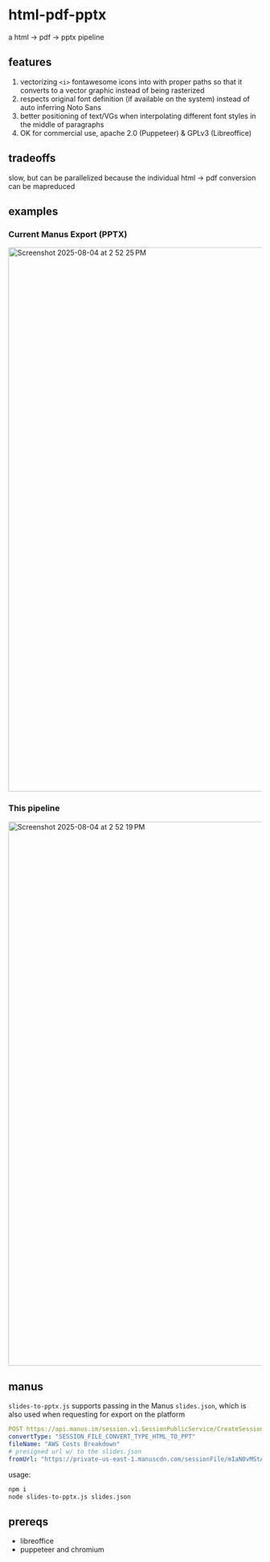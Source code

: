 # html-pdf-pptx

a html -> pdf -> pptx pipeline

## features

1. vectorizing `<i>` fontawesome icons into <svgs> with proper paths so that it converts to a vector graphic instead of being rasterized
2. respects original font definition (if available on the system) instead of auto inferring Noto Sans
3. better positioning of text/VGs when interpolating different font styles in the middle of paragraphs
4. OK for commercial use, apache 2.0 (Puppeteer) & GPLv3 (Libreoffice)

## tradeoffs
slow, but can be parallelized because the individual html -> pdf conversion can be mapreduced

## examples

### Current Manus Export (PPTX)
<img width="1667" height="1083" alt="Screenshot 2025-08-04 at 2 52 25 PM" src="https://github.com/user-attachments/assets/3dbc7c7d-dc13-49c3-966d-f043dbf6c757" />

### This pipeline
<img width="1667" height="1083" alt="Screenshot 2025-08-04 at 2 52 19 PM" src="https://github.com/user-attachments/assets/dbb6f56f-2201-44f9-8243-f17096cd4d0d" />


## manus

`slides-to-pptx.js` supports passing in the Manus `slides.json`, which is also used when requesting for export on the platform

```yaml
POST https://api.manus.im/session.v1.SessionPublicService/CreateSessionFileConvertTask
convertType: "SESSION_FILE_CONVERT_TYPE_HTML_TO_PPT"
fileName: "AWS Costs Breakdown"
# presigned url w/ to the slides.json
fromUrl: "https://private-us-east-1.manuscdn.com/sessionFile/mIaN0vMStA0DPbw0NkboBy/sandbox/imxsodzji... 
```

usage:

```bash
npm i
node slides-to-pptx.js slides.json
```

## prereqs
- libreoffice
- puppeteer and chromium
